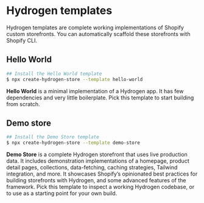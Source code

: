# Hydrogen templates

Hydrogen templates are complete working implementations of Shopify custom storefronts. You can automatically scaffold these storefronts with Shopify CLI.

## Hello World

```sh
## Install the Hello World template
$ npx create-hydrogen-store --template hello-world
```

**Hello World** is a minimal implementation of a Hydrogen app. It has few dependencies and very little boilerplate. Pick this template to start building from scratch.

## Demo store

```sh
## Install the Demo Store template
$ npx create-hydrogen-store --template demo-store
```

**Demo Store** is a complete Hydrogen storefront that uses live production data. It includes demonstration implementations of a homepage, product detail pages, collections, data-fetching, caching strategies, Tailwind integration, and more. It showcases Shopify’s opinionated best practices for building storefronts with Hydrogen, and some advanced features of the framework. Pick this template to inspect a working Hydrogen codebase, or to use as a starting point for your own build.
